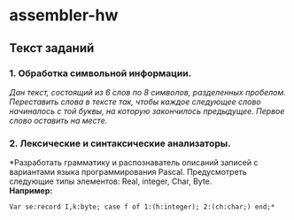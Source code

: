# assembler-hw
## Текст заданий
### 1. Обработка символьной информации.
*Дан текст, состоящий из 6 слов по 8 символов, разделенных пробелом. Переставить слова в тексте так, чтобы каждое следующее слово начиналось с той буквы, на которую закончилось предыдущее. Первое слово оставить на месте.*
### 2. Лексические и синтаксические анализаторы.
*Разработать грамматику и распознаватель описаний
 записей с вариантами языка программирования Pascal. Предусмотреть следующие типы элементов: Real, integer, Char, Byte.<br>
 __Например:__
 
    Var se:record I,k:byte; case f of 1:(h:integer); 2:(ch:char;) end;*